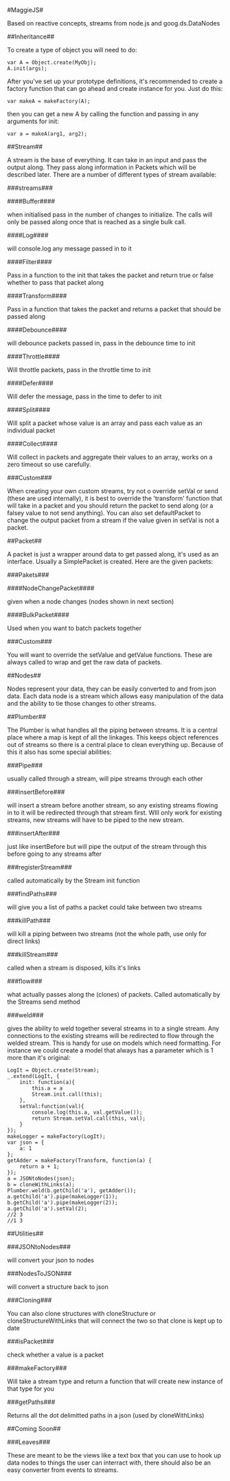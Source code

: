 #MaggieJS#

Based on reactive concepts, streams from node.js and goog.ds.DataNodes

##Inheritance##

To create a type of object you will need to do:

```
var A = Object.create(MyObj);
A.init(args);
```

After you've set up your prototype definitions, it's recommended to create a factory function that can go ahead and create instance for you. Just do this:

```
var makeA = makeFactory(A);
```

then you can get a new A by calling the function and passing in any arguments for init:

```
var a = makeA(arg1, arg2);
```

##Stream##

A stream is the base of everything. It can take in an input and pass the output along. They pass along information in Packets which will be described later. There are a number of different types of stream available:

###streams###

####Buffer####

when initialised pass in the number of changes to initialize. The calls will only be passed along once that is reached as a single bulk call.

####Log####

will console.log any message passed in to it

####Filter####

Pass in a function to the init that takes the packet and return true or false whether to pass that packet along

####Transform####

Pass in a function that takes the packet and returns a packet that should be passed along

####Debounce####

will debounce packets passed in, pass in the debounce time to init

####Throttle####

Will throttle packets, pass in the throttle time to init

####Defer####

Will defer the message, pass in the time to defer to init

####Split####

Will split a packet whose value is an array and pass each value as an individual packet

####Collect####

Will collect in packets and aggregate their values to an array, works on a zero timeout so use carefully.

###Custom###

When creating your own custom streams, try not o override setVal or send (these are used internally), it is best to override the 'transform' function that will take in a packet and you should return the packet to send along (or a falsey value to not send anything). You can also set defaultPacket to change the output packet from a stream if the value given in setVal is not a packet.

##Packet##

A packet is just a wrapper around data to get passed along, it's used as an interface. Usually a SimplePacket is created. Here are the given packets:

###Pakets###

####NodeChangePacket####

given when a node changes (nodes shown in next section)

####BulkPacket####

Used when you want to batch packets together

###Custom###

You will want to override the setValue and getValue functions. These are always called to wrap and get the raw data of packets.

##Nodes##

Nodes represent your data, they can be easily converted to and from json data. Each data node is a stream which allows easy manipulation of the data and the ability to tie those changes to other streams.

##Plumber##

The Plumber is what handles all the piping between streams. It is a central place where a map is kept of all the linkages. This keeps object references out of streams so there is a central place to clean everything up. Because of this it also has some special abilities:

###Pipe###

usually called through a stream, will pipe streams through each other

###insertBefore###

will insert a stream before another stream, so any existing streams flowing in to it will be redirected through that stream first. WIll only work for existing streams, new streams will have to be piped to the new stream.

###insertAfter###

just like insertBefore but will pipe the output of the stream through this before going to any streams after

###registerStream###

called automatically by the Stream init function

###findPaths###

will give you a list of paths a packet could take between two streams

###killPath###

will kill a piping between two streams (not the whole path, use only for direct links)

###killStream###

called when a stream is disposed, kills it's links

###flow###

what actually passes along the (clones) of packets. Called automatically by the Streams send method

###weld###

gives the ability to weld together several streams in to a single stream. Any connections to the existing streams will be redirected to flow through the welded stream. This is handy for use on models which need formatting. For instance we could create a model that always has a parameter which is 1 more than it's original:

```
LogIt = Object.create(Stream);
_.extend(LogIt, {
	init: function(a){
		this.a = a
		Stream.init.call(this);
	},
	setVal:function(val){
		console.log(this.a, val.getValue());
		return Stream.setVal.call(this, val);
	}
});
makeLogger = makeFactory(LogIt);
var json = {
	a: 1
};
getAdder = makeFactory(Transform, function(a) {
	return a + 1;
});
a = JSONtoNodes(json);
b = cloneWithLinks(a);
Plumber.weld(b.getChild('a'), getAdder());
a.getChild('a').pipe(makeLogger(1));
b.getChild('a').pipe(makeLogger(2));
a.getChild('a').setVal(2);
//2 3
//1 3
```

##Utilities##

###JSONtoNodes###

will convert your json to nodes

###NodesToJSON###

will convert a structure back to json

###Cloning###

You can also clone structures with cloneStructure or cloneStructureWithLinks that will connect the two so that clone is kept up to date

###isPacket###

check whether a value is a packet

###makeFactory###

Will take a stream type and return a function that will create new instance of that type for you

###getPaths###

Returns all the dot delimitted paths in a json (used by cloneWithLinks)

##Coming Soon##

###Leaves###

These are meant to be the views like a text box that you can use to hook up data nodes to things the user can interract with, there should also be an easy converter from events to streams.